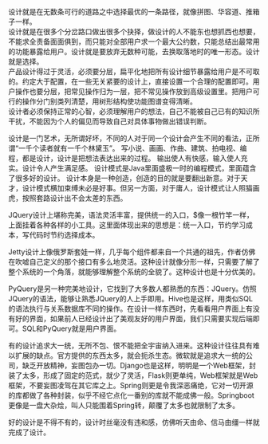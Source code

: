 设计就是在无数条可行的道路之中选择最优的一条路径，就像拼图、华容道、推箱子一样。  
设计就是在很多个分岔路口做出很多个抉择，做设计的人不能东也想抓西也想要，不能求全责备面面俱到，而只能对全部用户求一个最大公约数，只能总结出最常用的功能暴露给用户。设计就是要放弃无数种可能，去换取落地时的唯一形态。设计就是选择。      
产品设计得过于灵活，必须要分层，扁平化地把所有设计细节暴露给用户是不可取的。约定大于配置，在一些无关紧要的设计上，直接设置一个合理的配置即可。用户操作也要分层，把常见操作归为一层，把不常见操作放到高级设置里。把用户可行的操作分门别类列清楚，用树形结构使功能图谱变得清晰。  
设计者必须保持正常的心智，必须理解用户的想法，自己不能被自己已有的知识所干扰，不能因为个人的偏见而导致自己对具体事物做出错误判断。  


设计是一门艺术，无所谓好坏，不同的人对于同一个设计会产生不同的看法，正所谓“一千个读者就有一千个林黛玉”。
写小说、画画、作曲、建筑、拍电视、编程，都是设计，设计是把想法表达出来的过程。
输出使人有快感，输入使人充实。设计令人产生满足感。
设计模式是Java里面盛极一时的编程模式，里面蕴含了很多好的设计。
设计本身是一种创造，创造的目的就是要翻出新意。对于天才，设计模式横加束缚未必是好事。但另一方面，对于庸人，设计模式让人照猫画虎，按照套路设计出不会太差的东西。

JQuery设计上堪称完美，语法灵活丰富，提供统一的入口，$像一根竹竿一样，上面挂着各种各样的小工具。这里面体现出来的思想是：统一入口，节约学习成本，写代码时节约选择成本。

Jetty设计上像俄罗斯套娃一样，几乎每个组件都来自一个共通的祖先，作者仿佛在吹嘘自己定义的那个接口有多么地灵活。这种设计就像分形一样，只需要了解了整个系统的一个角落，就能够理解整个系统的全貌了。这种设计也是十分优美的。

PyQuery是另一种完美地设计，它找到了大多数人都熟悉的东西：JQuery。仿照JQuery的语法，能够让熟悉JQuery的人上手即用。Hive也是这样，用类似SQL的语法执行与关系数据库不同的操作。在设计一样东西时，先看看用户界面上有没有好的界面，如果前人已经设计出了美观友好的用户界面，我们只需要实现后端即可。SQL和PyQuery就是用户界面。

有的设计追求大一统，无所不包、恨不能把全宇宙纳入进来。这种设计往往具有难以扩展的缺点。官方提供的东西太多，就会扼杀生态。微软就是追求大一统的公司，缺乏开放精神，妄图包办一切。Django也是这样，明明是一个Web框架，封装了太多，形成了固定的范式，就少了灵活，Flask则更单纯，Web框架就是Web框架，不要妄图凌驾在其它库之上。Spring则更是令我深恶痛绝，它对一切开源的库都做了各种封装，似乎不经它点化一番别的库就不能成佛一般。Springboot更像是一盘大杂烩，叫人只能围着Spring转，颠覆了太多也就限制了太多。

好的设计是不得不有的，设计时丝毫没有违和感，仿佛听天由命、信马由缰一样就完成了设计。
